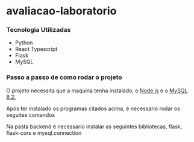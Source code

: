 # avaliacao-laboratorio

### Tecnologia Utilizadas
<ul>
  <li>Python</li>
  <li>React Typescript</li>
  <li>Flask</li>
  <li>MySQL</li>
</ul>

### Passo a passo de como rodar o projeto

<p>O projeto necessita que a maquina tenha instalado, o <a href="https://nodejs.org/en">Node.js</a> e o <a href="https://dev.mysql.com/downloads/mysql/"> MySQL 8.2.</a></p>
<p>Após ter instalado os programas citados acima, é necessario rodar os seguites comandos</p>
<p>
  Na pasta backend é necessario instalar as seguintes bibliotecas, flask, flask-cors e mysql.connection
</p>
